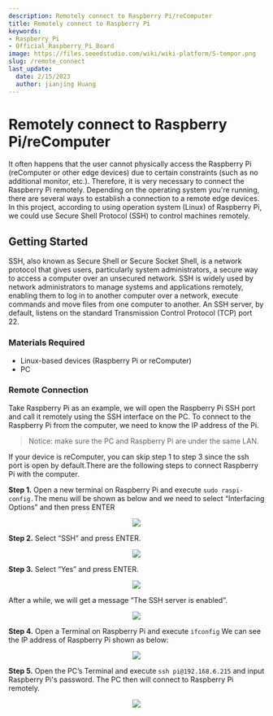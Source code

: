 ```yaml
---
description: Remotely connect to Raspberry Pi/reComputer
title: Remotely connect to Raspberry Pi
keywords:
- Raspberry_Pi
- Official_Raspberry_Pi_Board
image: https://files.seeedstudio.com/wiki/wiki-platform/S-tempor.png
slug: /remote_connect
last_update:
  date: 2/15/2023
  author: jianjing Huang
---
```


# Remotely connect to Raspberry Pi/reComputer

It often happens that the user cannot physically access the Raspberry Pi (reComputer or other edge devices) due to certain constraints (such as no additional monitor, etc.). Therefore, it is very necessary to connect the Raspberry Pi remotely. Depending on the operating system you're running, there are several ways to establish a connection to a remote edge devices. In this project, according to using operation system (Linux) of Raspberry Pi, we could use Secure Shell Protocol (SSH) to control machines remotely.

## Getting Started

SSH, also known as Secure Shell or Secure Socket Shell, is a network protocol that gives users, particularly system administrators, a secure way to access a computer over an unsecured network. SSH is widely used by network administrators to manage systems and applications remotely, enabling them to log in to another computer over a network, execute commands and move files from one computer to another. An SSH server, by default, listens on the standard Transmission Control Protocol (TCP) port 22.

### Materials Required

- Linux-based devices (Raspberry Pi or reComputer)
- PC

### Remote Connection

Take Raspberry Pi as an example, we will open the Raspberry Pi SSH port and call it remotely using the SSH interface on the PC. To connect to the Raspberry Pi from the computer, we need to know the IP address of the Pi.
>Notice: make sure the PC and Raspberry Pi are under the same LAN.

If your device is reComputer, you can skip step 1 to step 3 since the ssh port is open by default.There are the following steps to connect Raspberry Pi with the computer.

**Step 1.** Open a new terminal on Raspberry Pi and execute `sudo raspi-config.`The menu will be shown as below and we need to select “Interfacing Options” and then press ENTER

<div align="center"><img width ={400} src="https://files.seeedstudio.com/wiki/SecurityCheck/Security_Scan_2.png"/></div>

**Step 2.** Select “SSH” and press ENTER.

<div align="center"><img width ={400} src="https://files.seeedstudio.com/wiki/SecurityCheck/Security_Scan_3.png"/></div>

**Step 3.** Select “Yes” and press ENTER.

<div align="center"><img width ={400} src="https://files.seeedstudio.com/wiki/SecurityCheck/Security_Scan_4.png"/></div>

After a while, we will get a message “The SSH server is enabled”.

 <div align="center"><img width ={400} src="https://files.seeedstudio.com/wiki/SecurityCheck/Security_Scan_5.png"/></div>

**Step 4.**  Open a Terminal on Raspberry Pi and execute `ifconfig`
We can see the IP address of Raspberry Pi shown as below:

<div align="center"><img width ={600} src="https://files.seeedstudio.com/wiki/SecurityCheck/Security_Scan_6.png"/></div>

**Step 5.** Open the PC’s Terminal and execute `ssh pi@192.168.6.215` and input Raspberry Pi's password. The PC then will connect to Raspberry Pi remotely.

<div align="center"><img width ={600} src="https://files.seeedstudio.com/wiki/SecurityCheck/Security_Scan_7.png"/></div>
